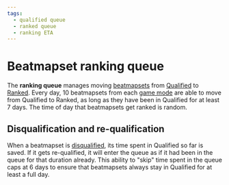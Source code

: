 ```yaml
---
tags:
  - qualified queue
  - ranked queue
  - ranking ETA
---
```


# Beatmapset ranking queue

The **ranking queue** manages moving [beatmapsets](/wiki/Beatmaps/Beatmapsets) from [Qualified](/wiki/Beatmaps#qualified) to [Ranked](/wiki/Beatmaps#ranked). Every day, 10 beatmapsets from each [game mode](/wiki/Game_mode) are able to move from Qualified to Ranked, as long as they have been in Qualified for at least 7 days. The time of day that beatmapsets get ranked is random.

## Disqualification and re-qualification

When a beatmapset is [disqualified](/wiki/Beatmap_ranking_procedure#nomination-resets), its time spent in Qualified so far is saved. If it gets re-qualified, it will enter the queue as if it had been in the queue for that duration already. This ability to "skip" time spent in the queue caps at 6 days to ensure that beatmapsets always stay in Qualified for at least a full day.
